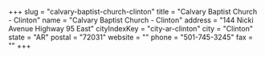 +++
slug = "calvary-baptist-church-clinton"
title = "Calvary Baptist Church - Clinton"
name = "Calvary Baptist Church - Clinton"
address = "144 Nicki Avenue Highway 95 East"
cityIndexKey = "city-ar-clinton"
city = "Clinton"
state = "AR"
postal = "72031"
website = ""
phone = "501-745-3245"
fax = ""
+++
